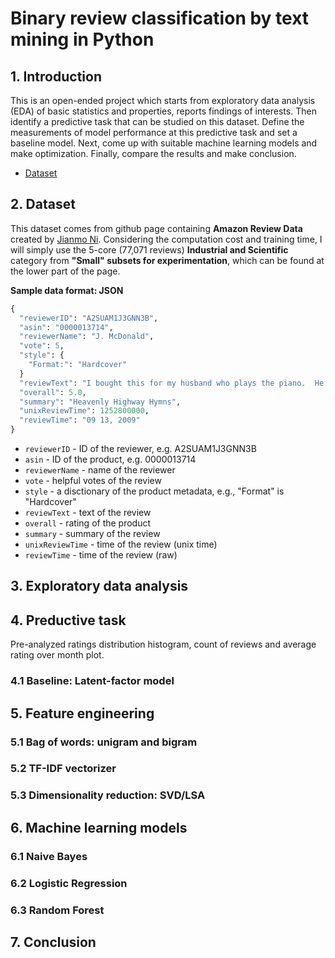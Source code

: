 # Binary review classification by text mining in Python
## 1. Introduction
This is an open-ended project which starts from exploratory data analysis (EDA) of basic statistics and properties, reports findings of interests. Then identify a predictive task that can be studied on this dataset. Define the measurements of model performance at this predictive task and set a baseline model. Next, come up with suitable machine learning models and make optimization. Finally, compare the results and make conclusion.
* [Dataset](https://github.com/Yingjie-UCSD/Recommender-System#2.-dataset)

## 2. Dataset
This dataset comes from github page containing **Amazon Review Data** created by
[Jianmo Ni](https://nijianmo.github.io/amazon/index.html). Considering the computation cost and training time, I will simply use the 5-core (77,071 reviews) **Industrial and Scientific** category from **"Small" subsets for experimentation**, which can be found at the lower part of the page. 

**Sample data format: JSON**
```python
{
  "reviewerID": "A2SUAM1J3GNN3B",
  "asin": "0000013714",
  "reviewerName": "J. McDonald",
  "vote": 5,
  "style": {
    "Format:": "Hardcover"
  }
  "reviewText": "I bought this for my husband who plays the piano.  He is having a wonderful time playing these old hymns.  The music  is at times hard to read because we think the book was published for singing from more than playing from.  Great purchase though!",
  "overall": 5.0,
  "summary": "Heavenly Highway Hymns",
  "unixReviewTime": 1252800000,
  "reviewTime": "09 13, 2009"
}
```
- `reviewerID` - ID of the reviewer, e.g. A2SUAM1J3GNN3B
- `asin` - ID of the product, e.g. 0000013714
- `reviewerName` - name of the reviewer
- `vote` - helpful votes of the review
- `style` - a disctionary of the product metadata, e.g., "Format" is "Hardcover"
- `reviewText` - text of the review
- `overall` - rating of the product
- `summary` - summary of the review
- `unixReviewTime` - time of the review (unix time)
- `reviewTime` - time of the review (raw)

## 3. Exploratory data analysis 

## 4. Preductive task
Pre-analyzed ratings distribution histogram, count of reviews and average rating over month plot.

### 4.1 Baseline: Latent-factor model

## 5. Feature engineering

### 5.1 Bag of words: unigram and bigram

### 5.2 TF-IDF vectorizer

### 5.3  Dimensionality reduction: SVD/LSA

## 6. Machine learning models

### 6.1 Naive Bayes

### 6.2 Logistic Regression

### 6.3 Random Forest

## 7. Conclusion

